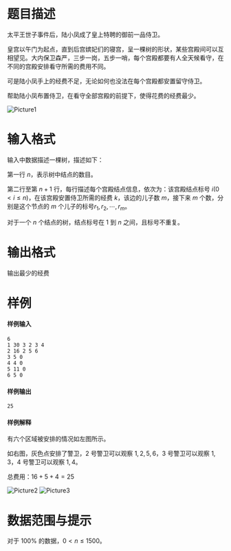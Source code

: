 
# 题目描述

太平王世子事件后，陆小凤成了皇上特聘的御前一品侍卫。 

皇宫以午门为起点，直到后宫嫔妃们的寝宫，呈一棵树的形状，某些宫殿间可以互相望见。大内保卫森严，三步一岗，五步一哨，每个宫殿都要有人全天候看守，在不同的宫殿安排看守所需的费用不同。 

可是陆小凤手上的经费不足，无论如何也没法在每个宫殿都安置留守侍卫。 

帮助陆小凤布置侍卫，在看守全部宫殿的前提下，使得花费的经费最少。

![Picture1](/source/loj/10157/img/aHR0cDovL21pYW8uc3UvaW1hZ2VzLzIwMTgvMDcvMDkvYWFhYWJiYTIucG5n.png)


# 输入格式

输入中数据描述一棵树，描述如下： 

第一行 $n$，表示树中结点的数目。 

第二行至第 $n+1$ 行，每行描述每个宫殿结点信息，依次为：该宫殿结点标号 $i(0<i\le n)$，在该宫殿安置侍卫所需的经费 $k$，该边的儿子数 $m$，接下来 $m$ 个数，分别是这个节点的 $m$ 个儿子的标号$r_1,r_2,\cdots ,r_m$。

对于一个 $n$ 个结点的树，结点标号在 $1$ 到 $n$ 之间，且标号不重复。 


# 输出格式

输出最少的经费

# 样例

#### 样例输入
```plain
6
1 30 3 2 3 4
2 16 2 5 6
3 5 0
4 4 0
5 11 0
6 5 0
```
#### 样例输出
```plain
25
```
#### 样例解释
有六个区域被安排的情况如左图所示。

如右图，灰色点安排了警卫，$2$ 号警卫可以观察 $1,2,5,6$，$3$ 号警卫可以观察 $1,3$，$4$ 号警卫可以观察 $1,4$。

总费用：$16+5+4=25$

![Picture2](/source/loj/10157/img/aHR0cDovL21pYW8uc3UvaW1hZ2VzLzIwMTgvMDcvMDkvYWFhMmMxNTA0LnBuZw==.png)
![Picture3](/source/loj/10157/img/aHR0cDovL21pYW8uc3UvaW1hZ2VzLzIwMTgvMDcvMDkvYWFhM2Y2NGRkLnBuZw==.png)

# 数据范围与提示

对于 $100\%$ 的数据，$0 \lt n\le 1500$。

